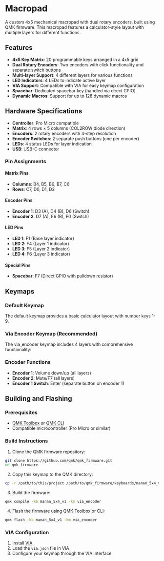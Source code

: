 # Macropad

A custom 4x5 mechanical macropad with dual rotary encoders, built using QMK firmware. This macropad features a calculator-style layout with multiple layers for different functions.

## Features

- **4x5 Key Matrix**: 20 programmable keys arranged in a 4x5 grid
- **Dual Rotary Encoders**: Two encoders with click functionality and separate switch buttons
- **Multi-layer Support**: 4 different layers for various functions
- **LED Indicators**: 4 LEDs to indicate active layer
- **VIA Support**: Compatible with VIA for easy keymap configuration
- **Spacebar**: Dedicated spacebar key (handled via direct GPIO)
- **Dynamic Macros**: Support for up to 128 dynamic macros

## Hardware Specifications

- **Controller**: Pro Micro compatible
- **Matrix**: 4 rows × 5 columns (COL2ROW diode direction)
- **Encoders**: 2 rotary encoders with 4-step resolution
- **Encoder Switches**: 2 separate push buttons (one per encoder)
- **LEDs**: 4 status LEDs for layer indication
- **USB**: USB-C connector

### Pin Assignments

#### Matrix Pins
- **Columns**: B4, B5, B6, B7, C6
- **Rows**: C7, D0, D1, D2

#### Encoder Pins
- **Encoder 1**: D3 (A), D4 (B), D6 (Switch)
- **Encoder 2**: D7 (A), E6 (B), F0 (Switch)

#### LED Pins
- **LED 1**: F1 (Base layer indicator)
- **LED 2**: F4 (Layer 1 indicator)
- **LED 3**: F5 (Layer 2 indicator)
- **LED 4**: F6 (Layer 3 indicator)

#### Special Pins
- **Spacebar**: F7 (Direct GPIO with pulldown resistor)

## Keymaps

### Default Keymap
The default keymap provides a basic calculator layout with number keys 1-9.

### Via Encoder Keymap (Recommended)
The via_encoder keymap includes 4 layers with comprehensive functionality:

### Encoder Functions
- **Encoder 1**: Volume down/up (all layers)
- **Encoder 2**: Mute/F7 (all layers)
- **Encoder 1 Switch**: Enter (separate button on encoder 1)

## Building and Flashing

### Prerequisites
- [QMK Toolbox](https://github.com/qmk/qmk_toolbox) or [QMK CLI](https://docs.qmk.fm/#/newbs_getting_started)
- Compatible microcontroller (Pro Micro or similar)

### Build Instructions

1. Clone the QMK firmware repository:
```bash
git clone https://github.com/qmk/qmk_firmware.git
cd qmk_firmware
```

2. Copy this keymap to the QMK directory:
```bash
cp -r /path/to/this/project /path/to/qmk_firmware/keyboards/manan_5x4_v1/
```

3. Build the firmware:
```bash
qmk compile -kb manan_5x4_v1 -km via_encoder
```

4. Flash the firmware using QMK Toolbox or CLI:
```bash
qmk flash -kb manan_5x4_v1 -km via_encoder
```

### VIA Configuration

1. Install [VIA](https://caniusevia.com/)
2. Load the `via.json` file in VIA
3. Configure your keymap through the VIA interface
